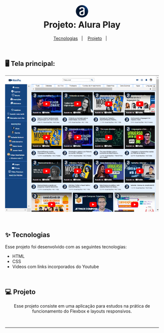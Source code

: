 <h1 align="center">
<img src="./img/videos/Ellipse 11.png" alt="Logo do canal Alura Cursos Online">
  <br>
  Projeto: Alura Play
</h1>

<p align="center">
  <a href="#-tecnologias">Tecnologias</a>&nbsp;&nbsp;&nbsp;|&nbsp;&nbsp;&nbsp;
  <a href="#-projeto">Projeto</a>&nbsp;&nbsp;&nbsp;|&nbsp;&nbsp;&nbsp;
</p>

<br>

<h2>🖥️ Tela principal: </h2>
<p align="center">
<img src="./img/tela.png" alt="Logo do canal Alura Cursos Online">
</p>

<br>

## ✨ Tecnologias

Esse projeto foi desenvolvido com as seguintes tecnologias:

- HTML
- CSS
- Videos com links incorporados do Youtube

<br>

## 💻 Projeto

<p align="center">
Esse projeto consiste em uma aplicação para estudos na prática de funcionamento do Flexbox e layouts responsivos.

</p>
 
<br> 
 


---
<br>
<br>

